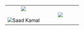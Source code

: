 <p  align="center">   
  <br>
<table border="0" align="center">
<tr border="0">
<td width="50%" align="center">
  
  <img  align="center"  src="https://github-readme-stats.vercel.app/api?username=saadkamal219&theme=vision-friendly-dark&show_icons=true&count_private=true&hide_border=true"/>
  <br></br>
  <img  title="🔥 Get streak stats for your profile at git.io/streak-stats" alt="Saad Kamal" src="https://github-readme-streak-stats.herokuapp.com/?user=saadkamal219&theme=vision-friendly-dark&hide_border=true" />

</td>

<td width="50%" align="center">
  <img  align="center"  src="https://github-readme-stats.anuraghazra1.vercel.app/api/top-langs/?username=saadkamal219&layout=compact&theme=vision-friendly-dark&hide_border=true&no-bg=true&no-frame=true&langs_count=10"/>
  
  </td>
</tr>
</table>
</br>
</p>


